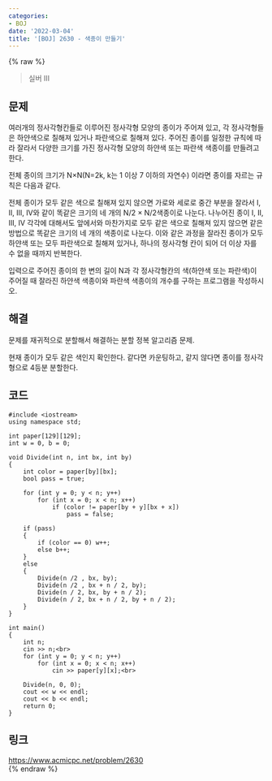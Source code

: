 ```yaml
---
categories:
- BOJ
date: '2022-03-04'
title: '[BOJ] 2630 - 색종이 만들기'
---
```


{% raw %}
>실버 III

## 문제
여러개의 정사각형칸들로 이루어진 정사각형 모양의 종이가 주어져 있고, 각 정사각형들은 하얀색으로 칠해져 있거나 파란색으로 칠해져 있다. 주어진 종이를 일정한 규칙에 따라 잘라서 다양한 크기를 가진 정사각형 모양의 하얀색 또는 파란색 색종이를 만들려고 한다.

전체 종이의 크기가 N×N(N=2k, k는 1 이상 7 이하의 자연수) 이라면 종이를 자르는 규칙은 다음과 같다.

전체 종이가 모두 같은 색으로 칠해져 있지 않으면 가로와 세로로 중간 부분을 잘라서 I, II, III, IV와 같이 똑같은 크기의 네 개의 N/2 × N/2색종이로 나눈다. 나누어진 종이 I, II, III, IV 각각에 대해서도 앞에서와 마찬가지로 모두 같은 색으로 칠해져 있지 않으면 같은 방법으로 똑같은 크기의 네 개의 색종이로 나눈다. 이와 같은 과정을 잘라진 종이가 모두 하얀색 또는 모두 파란색으로 칠해져 있거나, 하나의 정사각형 칸이 되어 더 이상 자를 수 없을 때까지 반복한다.

입력으로 주어진 종이의 한 변의 길이 N과 각 정사각형칸의 색(하얀색 또는 파란색)이 주어질 때 잘라진 하얀색 색종이와 파란색 색종이의 개수를 구하는 프로그램을 작성하시오.

##  해결
문제를 재귀적으로 분할해서 해결하는 분할 정복 알고리즘 문제.

현재 종이가 모두 같은 색인지 확인한다. 같다면 카운팅하고, 같지 않다면 종이를 정사각형으로 4등분 분할한다.

## 코드
```
#include <iostream>
using namespace std;

int paper[129][129];
int w = 0, b = 0;

void Divide(int n, int bx, int by)
{
	int color = paper[by][bx];
	bool pass = true;

	for (int y = 0; y < n; y++)
		for (int x = 0; x < n; x++)
			if (color != paper[by + y][bx + x])
				pass = false;

	if (pass)
	{
		if (color == 0) w++;
		else b++;
	}
	else
	{
		Divide(n /2 , bx, by);
		Divide(n /2 , bx + n / 2, by);
		Divide(n / 2, bx, by + n / 2);
		Divide(n / 2, bx + n / 2, by + n / 2);
	}
}

int main()
{
	int n;
	cin >> n;<br>
	for (int y = 0; y < n; y++)
		for (int x = 0; x < n; x++)
			cin >> paper[y][x];<br>

	Divide(n, 0, 0);
	cout << w << endl;
	cout << b << endl;
	return 0;
}
```

## 링크
https://www.acmicpc.net/problem/2630<br>
{% endraw %}
